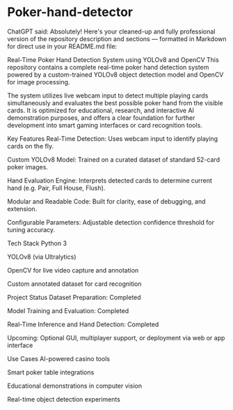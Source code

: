 # Poker-hand-detector
ChatGPT said:
Absolutely! Here's your cleaned-up and fully professional version of the repository description and sections — formatted in Markdown for direct use in your README.md file:

Real-Time Poker Hand Detection System using YOLOv8 and OpenCV
This repository contains a complete real-time poker hand detection system powered by a custom-trained YOLOv8 object detection model and OpenCV for image processing.

The system utilizes live webcam input to detect multiple playing cards simultaneously and evaluates the best possible poker hand from the visible cards. It is optimized for educational, research, and interactive AI demonstration purposes, and offers a clear foundation for further development into smart gaming interfaces or card recognition tools.

Key Features
Real-Time Detection: Uses webcam input to identify playing cards on the fly.

Custom YOLOv8 Model: Trained on a curated dataset of standard 52-card poker images.

Hand Evaluation Engine: Interprets detected cards to determine current hand (e.g. Pair, Full House, Flush).

Modular and Readable Code: Built for clarity, ease of debugging, and extension.

Configurable Parameters: Adjustable detection confidence threshold for tuning accuracy.

Tech Stack
Python 3

YOLOv8 (via Ultralytics)

OpenCV for live video capture and annotation

Custom annotated dataset for card recognition

Project Status
Dataset Preparation: Completed

Model Training and Evaluation: Completed

Real-Time Inference and Hand Detection: Completed

Upcoming: Optional GUI, multiplayer support, or deployment via web or app interface

Use Cases
AI-powered casino tools

Smart poker table integrations

Educational demonstrations in computer vision

Real-time object detection experiments
